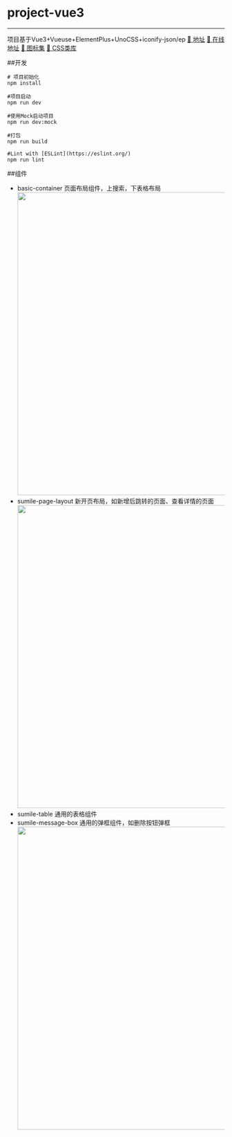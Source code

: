 # project-vue3 
---
项目基于Vue3+Vueuse+ElementPlus+UnoCSS+iconify-json/ep
[🎉 地址](https://github.com/sumile-ting/vue3-admin.git)
[🎉 在线地址](https://sumile-ting.github.io/vue3-admin)
[🎉 图标集](https://icones.js.org/collection/ep)
[🎉 CSS类库](https://uno.antfu.me/)

##开发
```
# 项目初始化
npm install

#项目启动
npm run dev

#使用Mock启动项目
npm run dev:mock

#打包
npm run build

#Lint with [ESLint](https://eslint.org/)
npm run lint
```
##组件
- basic-container 
  页面布局组件，上搜索，下表格布局
  <img src='https://sumile-ting.github.io/vue3-admin/img/basic-container1.png' width="700">
- sumile-page-layout
  新开页布局，如新增后跳转的页面、查看详情的页面
  <img src='https://sumile-ting.github.io/vue3-admin/img/page-layout.png' width="700">
- sumile-table
  通用的表格组件
- sumile-message-box
  通用的弹框组件，如删除按钮弹框
  <img src='https://sumile-ting.github.io/vue3-admin/img/dialog.png' width="700">

